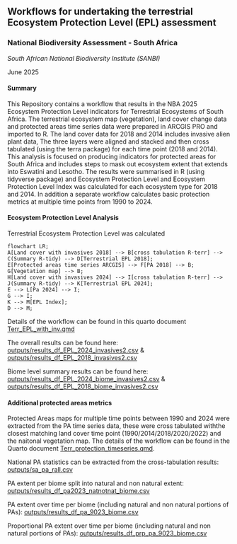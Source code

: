 ## Workflows for undertaking the terrestrial Ecosystem Protection Level (EPL) assessment

### **National Biodiversity Assessment - South Africa**

*South African National Biodiversity Institute (SANBI)*

June 2025

#### Summary

This Repository contains a workflow that results in the NBA 2025 Ecosystem Protection Level indicators for Terrestrial Ecosystems of South Africa. The terrestrial ecosystem map (vegetation), land cover change data and protected areas time series data were prepared in ARCGIS PRO and imported to R. The land cover data for 2018 and 2014 includes invasive alien plant data, The three layers were aligned and stacked and then cross tabulated (using the terra package) for each time point (2018 and 2014). This analysis is focused on producing indicators for protected areas for South Africa and includes steps to mask out ecosystem extent that extends into Eswatini and Lesotho. The results were summarised in R (using tidyverse package) and Ecosystem Protection Level and Ecosystem Protection Level Index was calculated for each ecosystem type for 2018 and 2014. In addition a separate workflow calculates basic protection metrics at multiple time points from 1990 to 2024.

#### Ecosystem Protection Level Analysis

Terrestrial Ecosystem Protection Level was calculated

``` mermaid
flowchart LR;   
A[Land cover with invasives 2018] --> B[cross tabulation R-terr] --> C(Summary R-tidy) --> D[Terrestrial EPL 2018];   
E[Protected areas time series ARCGIS] --> F[PA 2018] --> B;   
G[Vegetation map] --> B; 
H[Land cover with invasives 2024] --> I[cross tabulation R-terr] --> J(Summary R-tidy) --> K[Terrestrial EPL 2024]; 
E --> L[Pa 2024] --> I;
G --> I;
K --> M[EPL Index]; 
D --> M;
```

Details of the workflow can be found in this quarto document [Terr_EPL_with_inv.qmd](Terr_EPL_with_inv.qmd)

The overall results can be found here: [outputs/results_df_EPL_2024_invasives2.csv](outputs/results_df_EPL_2024_invasives2.csv) & [outputs/results_df_EPL_2018_invasives2.csv](outputs/results_df_EPL_2018_invasives2.csv)

Biome level summary results can be found here: [outputs/results_df_EPL_2024_biome_invasives2.csv](outputs/results_df_EPL_2024_biome_invasives2.csv) & [outputs/results_df_EPL_2018_biome_invasives2.csv](outputs/results_df_EPL_2018_biome_invasives2.csv)

#### Additional protected areas metrics 

Protected Areas maps for multiple time points between 1990 and 2024 were extracted from the PA time series data, these were cross tabulated withthe closest matching land cover time point (1990/2014/2018/2020/2022) and the naitonal vegetation map. The details of the workflow can be found in the Quarto document [Terr_protection_timeseries.qmd](Terr_protection_timeseries.qmd).

National PA statistics can be extracted from the cross-tabulation results: [outputs/sa_pa_rall.csv](outputs/sa_pa_rall.csv)

PA extent per biome split into natural and non natural extent: [outputs/results_df_pa2023_natnotnat_biome.csv](outputs/results_df_pa2023_natnotnat_biome.csv)

PA extent over time per biome (including natural and non natural portions of PAs): [outputs/results_df_pa_9023_biome.csv](outputs/results_df_pa_9023_biome.csv)

Proportional PA extent over time per biome (including natural and non natural portions of PAs): [outputs/results_df_prp_pa_9023_biome.csv](outputs/results_df_prp_pa_9023_biome.csv)
